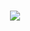 <h3 align="center">
    <img src="https://readme-typing-svg.herokuapp.com/?font=Righteous&size=25&center=true&vCenter=true&width=1000&height=70&duration=8000&lines=CFITECH+👋;+Web+Developer+and+TSPCR+System+Network+Administrator;" />
</h3>

